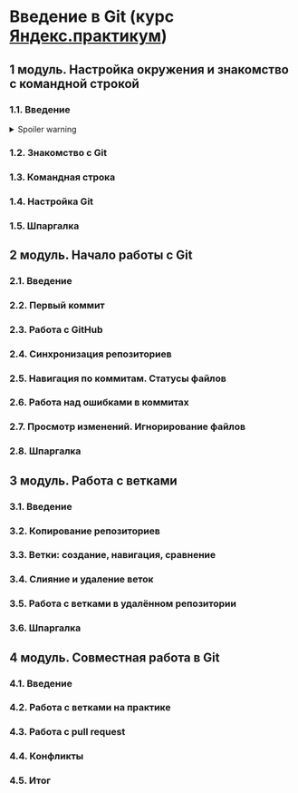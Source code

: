 # Введение в Git (курс [Яндекс.практикум](https://practicum.yandex.ru/git-basics/?from=catalog))
## 1 модуль. Настройка окружения и знакомство с командной строкой
### 1.1. Введение
<details>
  ### <summary>Spoiler warning</summary>
  
  Spoiler text. Note that it's important to have a space after the summary tag. You should be able to write any markdown you want inside the `<details>` tag... just make sure you close `<details>` afterward.
  
  ```javascript
  console.log("I'm a code block!");
  ```
  
</details>

### 1.2. Знакомство с Git
### 1.3. Командная строка
### 1.4. Настройка Git
### 1.5. Шпаргалка
## 2 модуль. Начало работы с Git
### 2.1. Введение
### 2.2. Первый коммит
### 2.3. Работа с GitHub
### 2.4. Синхронизация репозиториев
### 2.5. Навигация по коммитам. Статусы файлов
### 2.6. Работа над ошибками в коммитах
### 2.7. Просмотр изменений. Игнорирование файлов
### 2.8. Шпаргалка
## 3 модуль. Работа с ветками
### 3.1. Введение
### 3.2. Копирование репозиториев
### 3.3. Ветки: создание, навигация, сравнение
### 3.4. Слияние и удаление веток
### 3.5. Работа с ветками в удалённом репозитории
### 3.6. Шпаргалка
## 4 модуль. Совместная работа в Git
### 4.1. Введение
### 4.2. Работа с ветками на практике
### 4.3. Работа с pull request
### 4.4. Конфликты
### 4.5. Итог